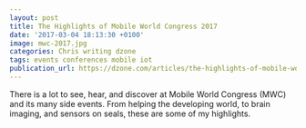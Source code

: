 ```yaml
---
layout: post
title: The Highlights of Mobile World Congress 2017
date: '2017-03-04 18:13:30 +0100'
image: mwc-2017.jpg
categories: Chris writing dzone
tags: events conferences mobile iot
publication_url: https://dzone.com/articles/the-highlights-of-mobile-world-congress-2017
---
```


There is a lot to see, hear, and discover at Mobile World Congress (MWC) and its many side events. From helping the developing world, to brain imaging, and sensors on seals, these are some of my highlights.
